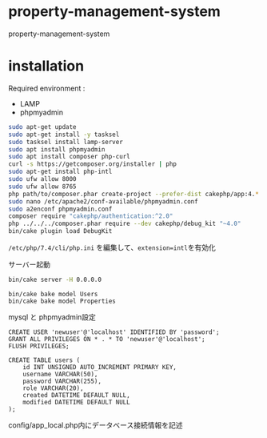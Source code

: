 # property-management-system
property-management-system


# installation
Required environment :
- LAMP
- phpmyadmin
```bash
sudo apt-get update
sudo apt-get install -y tasksel
sudo tasksel install lamp-server
sudo apt install phpmyadmin
sudo apt install composer php-curl
curl -s https://getcomposer.org/installer | php
sudo apt-get install php-intl
sudo ufw allow 8000
sudo ufw allow 8765
php path/to/composer.phar create-project --prefer-dist cakephp/app:4.* property-management-system
sudo nano /etc/apache2/conf-available/phpmyadmin.conf
sudo a2enconf phpmyadmin.conf
composer require "cakephp/authentication:^2.0"
php ../../../composer.phar require --dev cakephp/debug_kit "~4.0"
bin/cake plugin load DebugKit
```

```/etc/php/7.4/cli/php.ini``` を編集して、```extension=intl```を有効化

サーバー起動
```bash
bin/cake server -H 0.0.0.0
```

```
bin/cake bake model Users
bin/cake bake model Properties
```


mysql と phpmyadmin設定
```mysql
CREATE USER 'newuser'@'localhost' IDENTIFIED BY 'password';
GRANT ALL PRIVILEGES ON * . * TO 'newuser'@'localhost';
FLUSH PRIVILEGES;
```
```mysql
CREATE TABLE users (
    id INT UNSIGNED AUTO_INCREMENT PRIMARY KEY,
    username VARCHAR(50),
    password VARCHAR(255),
    role VARCHAR(20),
    created DATETIME DEFAULT NULL,
    modified DATETIME DEFAULT NULL
);
```


config/app_local.php内にデータベース接続情報を記述
